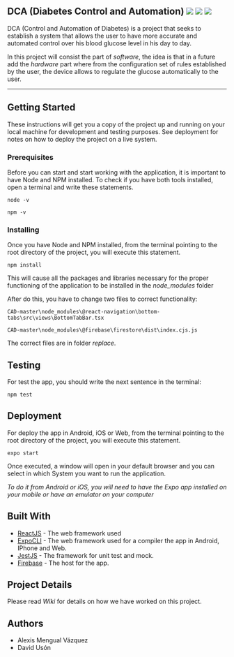 ## DCA (Diabetes Control and Automation) <img src="https://img.shields.io/badge/npm-6.4.1-blue" /> <img src="https://img.shields.io/badge/react_native-0.61.4-green" /> <img src="https://img.shields.io/badge/react_native_cli-2.0.1-green" />

DCA (Control and Automation of Diabetes) is a project that seeks to establish a system that allows the user to have more accurate and automated control over his blood glucose level in his day to day.

In this project will consist the part of *software*, the idea is that in a future add the *hardware* part where from the configuration set of rules established by the user, the device allows to regulate the glucose automatically to the user.

---

## Getting Started
These instructions will get you a copy of the project up and running on your local machine for development and testing purposes. See deployment for notes on how to deploy the project on a live system.

### Prerequisites
Before you can start and start working with the application, it is important to have Node and NPM installed. To check if you have both tools installed, open a terminal and write these statements.

```
node -v
```
```
npm -v
```

### Installing
Once you have Node and NPM installed, from the terminal pointing to the root directory of the project, you will execute this statement.

```
npm install
```

This will cause all the packages and libraries necessary for the proper functioning of the application to be installed in the *node_modules* folder

After do this, you have to change two files to correct functionality:
 
 ```
CAD-master\node_modules\@react-navigation\bottom-tabs\src\views\BottomTabBar.tsx
 ```
 ```
CAD-master\node_modules\@firebase\firestore\dist\index.cjs.js
 ```
 
 The correct files are in folder *replace*.

## Testing
For test the app, you should write the next sentence in the terminal:

```
npm test
```

## Deployment
For deploy the app in Android, iOS or Web, from the terminal pointing to the root directory of the project, you will execute this statement.

```
expo start
```

Once executed, a window will open in your default browser and you can select in which System you want to run the application.

*To do it from Android or iOS, you will need to have the Expo app installed on your mobile or have an emulator on your computer*

## Built With
* [ReactJS](https://reactjs.org/) - The web framework used
* [ExpoCLI](https://expo.io/) - The web framework used for a compiler the app in Android, IPhone and Web.
* [JestJS](https://jestjs.io/) - The framework for unit test and mock.
* [Firebase](https://firebase.google.com/) - The host for the app.

## Project Details
Please read *Wiki* for details on how we have worked on this project.

## Authors
* Alexis Mengual Vázquez
* David Usón
